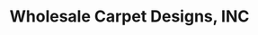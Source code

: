 ---
title: "Wholesale Carpet Designs, INC"
url: /vernon-hills/wholesale-carpet-designs-inc/
shop: carpet
---